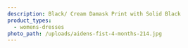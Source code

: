 ```yaml
---
description: Black/ Cream Damask Print with Solid Black
product_types:
  - womens-dresses
photo_path: /uploads/aidens-fist-4-months-214.jpg
---
```

